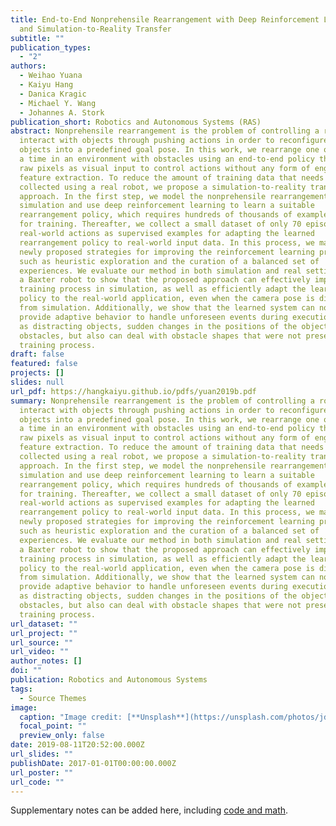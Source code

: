 ```yaml
---
title: End-to-End Nonprehensile Rearrangement with Deep Reinforcement Learning
  and Simulation-to-Reality Transfer
subtitle: ""
publication_types:
  - "2"
authors:
  - Weihao Yuana
  - Kaiyu Hang
  - Danica Kragic
  - Michael Y. Wang
  - Johannes A. Stork
publication_short: Robotics and Autonomous Systems (RAS)
abstract: Nonprehensile rearrangement is the problem of controlling a robot to
  interact with objects through pushing actions in order to reconfigure the
  objects into a predefined goal pose. In this work, we rearrange one object at
  a time in an environment with obstacles using an end-to-end policy that maps
  raw pixels as visual input to control actions without any form of engineered
  feature extraction. To reduce the amount of training data that needs to be
  collected using a real robot, we propose a simulation-to-reality transfer
  approach. In the first step, we model the nonprehensile rearrangement task in
  simulation and use deep reinforcement learning to learn a suitable
  rearrangement policy, which requires hundreds of thousands of example actions
  for training. Thereafter, we collect a small dataset of only 70 episodes of
  real-world actions as supervised examples for adapting the learned
  rearrangement policy to real-world input data. In this process, we make use of
  newly proposed strategies for improving the reinforcement learning process,
  such as heuristic exploration and the curation of a balanced set of
  experiences. We evaluate our method in both simulation and real settings using
  a Baxter robot to show that the proposed approach can effectively improve the
  training process in simulation, as well as efficiently adapt the learned
  policy to the real-world application, even when the camera pose is different
  from simulation. Additionally, we show that the learned system can not only
  provide adaptive behavior to handle unforeseen events during executions, such
  as distracting objects, sudden changes in the positions of the objects, and
  obstacles, but also can deal with obstacle shapes that were not present in the
  training process.
draft: false
featured: false
projects: []
slides: null
url_pdf: https://hangkaiyu.github.io/pdfs/yuan2019b.pdf
summary: Nonprehensile rearrangement is the problem of controlling a robot to
  interact with objects through pushing actions in order to reconfigure the
  objects into a predefined goal pose. In this work, we rearrange one object at
  a time in an environment with obstacles using an end-to-end policy that maps
  raw pixels as visual input to control actions without any form of engineered
  feature extraction. To reduce the amount of training data that needs to be
  collected using a real robot, we propose a simulation-to-reality transfer
  approach. In the first step, we model the nonprehensile rearrangement task in
  simulation and use deep reinforcement learning to learn a suitable
  rearrangement policy, which requires hundreds of thousands of example actions
  for training. Thereafter, we collect a small dataset of only 70 episodes of
  real-world actions as supervised examples for adapting the learned
  rearrangement policy to real-world input data. In this process, we make use of
  newly proposed strategies for improving the reinforcement learning process,
  such as heuristic exploration and the curation of a balanced set of
  experiences. We evaluate our method in both simulation and real settings using
  a Baxter robot to show that the proposed approach can effectively improve the
  training process in simulation, as well as efficiently adapt the learned
  policy to the real-world application, even when the camera pose is different
  from simulation. Additionally, we show that the learned system can not only
  provide adaptive behavior to handle unforeseen events during executions, such
  as distracting objects, sudden changes in the positions of the objects, and
  obstacles, but also can deal with obstacle shapes that were not present in the
  training process.
url_dataset: ""
url_project: ""
url_source: ""
url_video: ""
author_notes: []
doi: ""
publication: Robotics and Autonomous Systems
tags:
  - Source Themes
image:
  caption: "Image credit: [**Unsplash**](https://unsplash.com/photos/jdD8gXaTZsc)"
  focal_point: ""
  preview_only: false
date: 2019-08-11T20:52:00.000Z
url_slides: ""
publishDate: 2017-01-01T00:00:00.000Z
url_poster: ""
url_code: ""
---
```


Supplementary notes can be added here, including [code and math](https://wowchemy.com/docs/content/writing-markdown-latex/).
